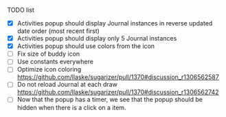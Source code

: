 TODO list
* [x] Activities popup should display Journal instances in reverse updated date order (most recent first)
* [x] Activities popup should display only 5 Journal instances
* [x] Activities popup should use colors from the icon
* [ ] Fix size of buddy icon
* [ ] Use constants everywhere
* [ ] Optimize icon coloring https://github.com/llaske/sugarizer/pull/1370#discussion_r1306562587
* [ ] Do not reload Journal at each draw https://github.com/llaske/sugarizer/pull/1370#discussion_r1306562742 
* [ ] Now that the popup has a timer, we see that the popup should be hidden when there is a click on a item.